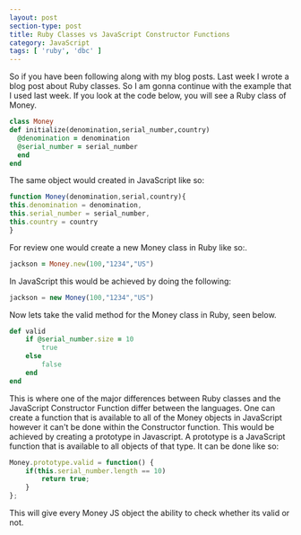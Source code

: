 ```yaml
---
layout: post
section-type: post
title: Ruby Classes vs JavaScript Constructor Functions
category: JavaScript
tags: [ 'ruby', 'dbc' ]
---
```

So if you have been following along with my blog posts. Last week I wrote a blog post about Ruby classes. So I am gonna continue with the example that I used last week. If you look at the code below, you will see a Ruby class of Money.

```ruby
class Money
def initialize(denomination,serial_number,country)
  @denomination = denomination
  @serial_number = serial_number
  end
end
```

The same object would created in JavaScript like so:


```js
function Money(denomination,serial,country){
this.denomination = denomination,
this.serial_number = serial_number,
this.country = country
}
```

For review one would create a new Money class in Ruby like so:.

 ```ruby
jackson = Money.new(100,"1234","US")
```
In JavaScript this would be achieved by doing the following:
```js
jackson = new Money(100,"1234","US")
```
Now lets take the valid method for the Money class in Ruby, seen below.
```ruby
def valid
    if @serial_number.size = 10
        true
    else
        false
    end
end
```

This is where one of the major differences between Ruby classes and the JavaScript Constructor Function differ between the languages. One can create a function that is available to all of the Money objects in JavaScript however it can't be done within the Constructor function. This would be achieved by creating a prototype in Javascript. A prototype is a JavaScript function that is available to all objects of that type. It can be done like so:

```js
Money.prototype.valid = function() {
    if(this.serial_number.length == 10)
        return true;
    }
};
```
This will give every Money JS object the ability to check whether its valid or not.
